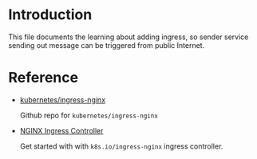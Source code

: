# Introduction

This file documents the learning about adding ingress, so sender service sending out message can be triggered from public Internet.

# Reference

- [kubernetes/ingress-nginx](https://github.com/kubernetes/ingress-nginx)
  
  Github repo for `kubernetes/ingress-nginx`

- [ NGINX Ingress Controller ](https://kubernetes.github.io/ingress-nginx/deploy/)
  
  Get started with with `k8s.io/ingress-nginx` ingress controller.
